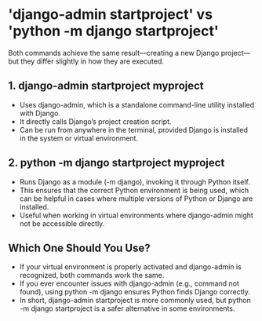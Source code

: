 # 'django-admin startproject' vs 'python -m django startproject'

Both commands achieve the same result—creating a new Django project—but they differ slightly in how they are executed.

## 1. django-admin startproject myproject

- Uses django-admin, which is a standalone command-line utility installed with Django.
- It directly calls Django’s project creation script.
- Can be run from anywhere in the terminal, provided Django is installed in the system or virtual environment.

## 2. python -m django startproject myproject

- Runs Django as a module (-m django), invoking it through Python itself.
- This ensures that the correct Python environment is being used, which can be helpful in cases where multiple versions of Python or Django are installed.
- Useful when working in virtual environments where django-admin might not be accessible directly.

## Which One Should You Use?

- If your virtual environment is properly activated and django-admin is recognized, both commands work the same.
- If you ever encounter issues with django-admin (e.g., command not found), using python -m django ensures Python finds Django correctly.
- In short, django-admin startproject is more commonly used, but python -m django startproject is a safer alternative in some environments. 
